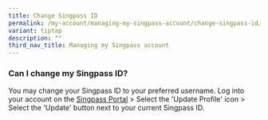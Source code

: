 ```yaml
---
title: Change Singpass ID
permalink: /my-account/managing-my-singpass-account/change-singpass-id/
variant: tiptap
description: ""
third_nav_title: Managing my Singpass account
---
```

<h3>Can I change my Singpass ID?</h3>
<p>You may change your Singpass ID to your preferred username. Log into your
account on the <a href="https://go.gov.sg/singpass-login" rel="noopener" target="_blank"><u>Singpass Portal</u></a>&nbsp;&gt;
Select the 'Update Profile' icon &gt; Select the 'Update' button next to
your current Singpass ID.</p>